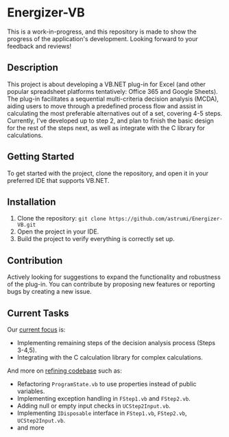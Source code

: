# Energizer-VB
This is a work-in-progress, and this repository is made to show the progress of the application's development. 
Looking forward to your feedback and reviews!

## Description
This project is about developing a VB.NET plug-in for Excel (and other popular spreadsheet platforms tentatively: Office 365 and Google Sheets). The plug-in facilitates a sequential multi-criteria decision analysis (MCDA), aiding users to move through a predefined process flow and assist in calculating the most preferable alternatives out of a set, covering 4-5 steps.
Currently, I've developed up to step 2, and plan to finish the basic design for the rest of the steps next, as well as integrate with the C library for calculations.

## Getting Started
To get started with the project, clone the repository, and open it in your preferred IDE that supports VB.NET.

## Installation
1. Clone the repository: `git clone https://github.com/astrumi/Energizer-VB.git`
2. Open the project in your IDE.
3. Build the project to verify everything is correctly set up.

## Contribution
Actively looking for suggestions to expand the functionality and robustness of the plug-in. You can contribute by proposing new features or reporting bugs by creating a new issue.

## Current Tasks
Our [current focus](https://github.com/astrumi/Energizer-VB/issues/1) is:
- Implementing remaining steps of the decision analysis process (Steps 3-4,5).
- Integrating with the C calculation library for complex calculations.

And more on [refining codebase](https://github.com/astrumi/Energizer-VB/issues/2) such as:
- Refactoring `ProgramState.vb` to use properties instead of public variables.
- Implementing exception handling in `FStep1.vb` and `FStep2.vb`.
- Adding null or empty input checks in `UCStep2Input.vb`.
- Implementing `IDisposable` interface in `FStep1.vb`, `FStep2.vb`, `UCStep2Input.vb`.
- and more
